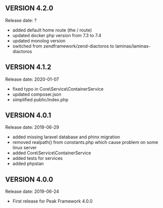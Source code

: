 VERSION 4.2.0
-------------
Release date: ?

 - added default home route (the / route)
 - updated docker php version from 7.3 to 7.4
 - updated monolog version
 - switched from zendframework/zend-diactoros to laminas/laminas-diactoros

VERSION 4.1.2
-------------
Release date: 2020-01-07

 - fixed typo in Core\Service\ContainerService
 - updated composer.json
 - simplified public/index.php

VERSION 4.0.1
-------------
Release date: 2019-06-29

 - added missing laravel database and phinx migration
 - removed realpath() from constants.php which cause problem on some linux server
 - added Core\Service\ContainerService
 - added tests for services
 - added phpstan

VERSION 4.0.0
-------------
Release date: 2019-06-24

 - First release for Peak Framework 4.0.0